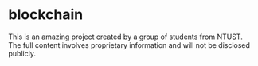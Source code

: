 # blockchain
This is an amazing project created by a group of students from NTUST.  
The full content involves proprietary information and will not be disclosed publicly.

